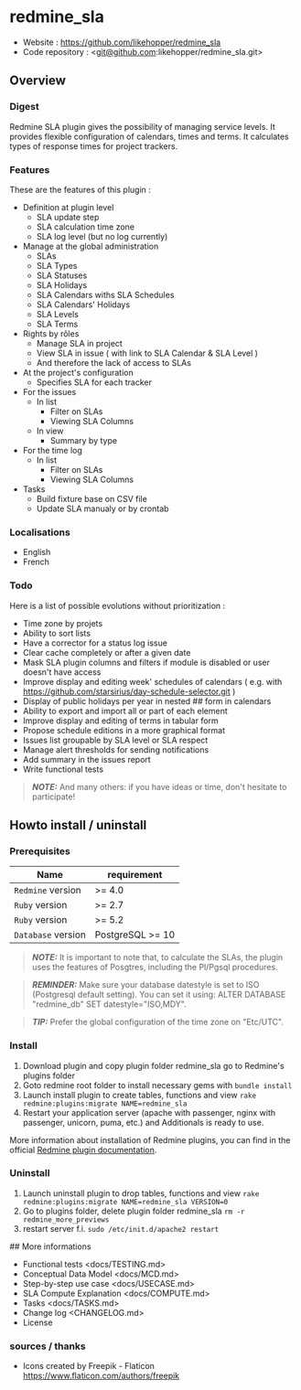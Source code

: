 # redmine_sla

- Website :	<https://github.com/likehopper/redmine_sla>
- Code repository :	<git@github.com:likehopper/redmine_sla.git>


## Overview

### Digest
Redmine SLA plugin gives the possibility of managing service levels. 
It provides flexible configuration of calendars, times and terms.
It calculates types of response times for project trackers.

### Features
These are the features of this plugin :
- Definition at plugin level
  - SLA update step
  - SLA calculation time zone
  - SLA log level (but no log currently)
- Manage at the global administration
  - SLAs
  - SLA Types
  - SLA Statuses
  - SLA Holidays
  - SLA Calendars withs SLA Schedules
  - SLA Calendars' Holidays
  - SLA Levels
  - SLA Terms
- Rights by rôles
  - Manage SLA in project
  - View SLA in issue ( with link to SLA Calendar & SLA Level )
  - And therefore the lack of access to SLAs
- At the project's configuration
  - Specifies SLA for each tracker
- For the issues
  - In list
    - Filter on SLAs
    - Viewing SLA Columns
  - In view
    - Summary by type
- For the time log
  - In list
    - Filter on SLAs
    - Viewing SLA Columns
- Tasks
  - Build fixture base on CSV file
  - Update SLA manualy or by crontab

### Localisations
- English
- French


### Todo
Here is a list of possible evolutions without prioritization :
- Time zone by projets 
- Ability to sort lists
- Have a corrector for a status log issue
- Clear cache completely or after a given date
- Mask SLA plugin columns and filters if module is disabled or user doesn't have access
- Improve display and editing week' schedules of calendars ( e.g. with https://github.com/starsirius/day-schedule-selector.git )
- Display of public holidays per year in nested ## form in calendars
- Ability to export and import all or part of each element
- Improve display and editing of terms in tabular form
- Propose schedule editions in a more graphical format
- Issues list groupable by SLA level or SLA respect
- Manage alert thresholds for sending notifications
- Add summary in the issues report
- Write functional tests

> **_NOTE:_** And many others: if you have ideas or time, don't hesitate to participate!


## Howto install / uninstall

### Prerequisites

| Name               | requirement                      |
| -------------------|----------------------------------|
| `Redmine` version  | >= 4.0                           |
| `Ruby` version     | >= 2.7                           |
| `Ruby` version     | >= 5.2                           |
| `Database` version | PostgreSQL >= 10                 |

> **_NOTE:_** It is important to note that, to calculate the SLAs, the plugin uses the features of Posgtres, including the Pl/Pgsql procedures.

> **_REMINDER:_** Make sure your database datestyle is set to ISO (Postgresql default setting). You can set it using: ALTER DATABASE "redmine_db" SET datestyle="ISO,MDY".

> **_TIP:_** Prefer the global configuration of the time zone on "Etc/UTC".

### Install

1. Download plugin and copy plugin folder redmine_sla go to Redmine's plugins folder
2. Goto redmine root folder to install necessary gems with `bundle install`
3. Launch install plugin to create tables, functions and view `rake redmine:plugins:migrate NAME=redmine_sla`
4. Restart your application server (apache with passenger, nginx with passenger, unicorn, puma, etc.) and Additionals is ready to use.

More information about installation of Redmine plugins, you can find in the official [Redmine plugin documentation](https://www.redmine.org/projects/redmine/wiki/Plugins>).


### Uninstall

1. Launch uninstall plugin to drop tables, functions and view `rake redmine:plugins:migrate NAME=redmine_sla VERSION=0`
2. Go to plugins folder, delete plugin folder redmine_sla `rm -r redmine_more_previews`
3. restart server f.i. `sudo /etc/init.d/apache2 restart`


## More informations

- Functional tests <docs/TESTING.md>
- Conceptual Data Model <docs/MCD.md>
- Step-by-step use case <docs/USECASE.md>
- SLA Compute Explanation <docs/COMPUTE.md>
- Tasks <docs/TASKS.md>
- Change log <CHANGELOG.md>
- License <LICENSE>


### sources / thanks

- Icons created by Freepik - Flaticon <https://www.flaticon.com/authors/freepik>